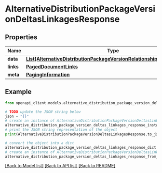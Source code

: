# AlternativeDistributionPackageVersionDeltasLinkagesResponse


## Properties

Name | Type | Description | Notes
------------ | ------------- | ------------- | -------------
**data** | [**List[AlternativeDistributionPackageVersionRelationshipsDeltasDataInner]**](AlternativeDistributionPackageVersionRelationshipsDeltasDataInner.md) |  | 
**links** | [**PagedDocumentLinks**](PagedDocumentLinks.md) |  | 
**meta** | [**PagingInformation**](PagingInformation.md) |  | [optional] 

## Example

```python
from openapi_client.models.alternative_distribution_package_version_deltas_linkages_response import AlternativeDistributionPackageVersionDeltasLinkagesResponse

# TODO update the JSON string below
json = "{}"
# create an instance of AlternativeDistributionPackageVersionDeltasLinkagesResponse from a JSON string
alternative_distribution_package_version_deltas_linkages_response_instance = AlternativeDistributionPackageVersionDeltasLinkagesResponse.from_json(json)
# print the JSON string representation of the object
print(AlternativeDistributionPackageVersionDeltasLinkagesResponse.to_json())

# convert the object into a dict
alternative_distribution_package_version_deltas_linkages_response_dict = alternative_distribution_package_version_deltas_linkages_response_instance.to_dict()
# create an instance of AlternativeDistributionPackageVersionDeltasLinkagesResponse from a dict
alternative_distribution_package_version_deltas_linkages_response_from_dict = AlternativeDistributionPackageVersionDeltasLinkagesResponse.from_dict(alternative_distribution_package_version_deltas_linkages_response_dict)
```
[[Back to Model list]](../README.md#documentation-for-models) [[Back to API list]](../README.md#documentation-for-api-endpoints) [[Back to README]](../README.md)


